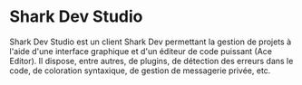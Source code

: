 
# Shark Dev Studio

Shark Dev Studio est un client Shark Dev permettant la gestion de projets à l'aide d'une interface graphique et d'un éditeur de code puissant (Ace Editor).
Il dispose, entre autres, de plugins, de détection des erreurs dans le code, de coloration syntaxique, de gestion de messagerie privée, etc.
